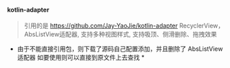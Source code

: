 #### kotlin-adapter
> 引用的是 https://github.com/Jay-YaoJie/kotlin-adapter
RecyclerView，AbsListView适配器, 支持多种视图样式, 支持吸顶、侧滑删除、拖拽效果

* 由于不能直接引用包，则下载了源码自己配置添加，并且删除了 AbsListView适配器 如要使用则可以直接到原文件上去查找 *

